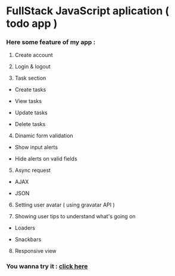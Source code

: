 # FullStack JavaScript aplication ( todo app )

### Here some feature of my app :

1. Create account

2. Login & logout

3. Task section

+ Create tasks
  
+ View tasks
  
+ Update tasks
  
+ Delete tasks
  
4. Dinamic form validation

+ Show input alerts
  
+ Hide alerts on valid fields
  
5. Async request

+ AJAX
  
+ JSON
  
6. Setting user avatar ( using gravatar API )

7. Showing user tips to understand what's going on

+ Loaders
  
+ Snackbars

8. Responsive view

### You wanna try it : [click here](https://spa-todo-app.herokuapp.com/)
